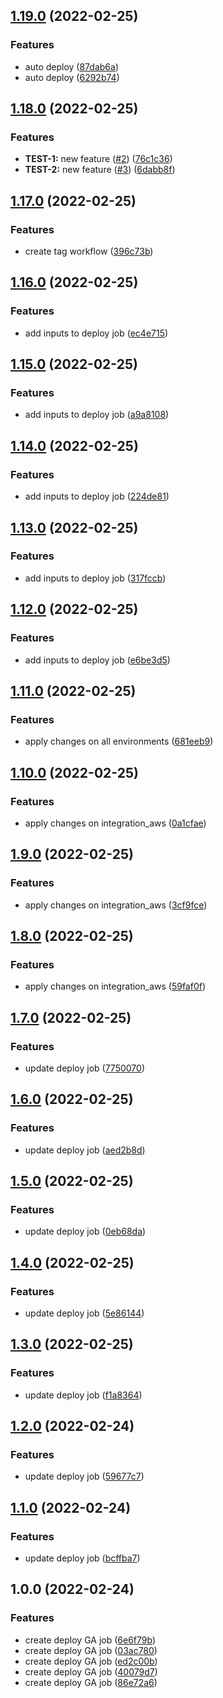 ## [1.19.0](https://github.com/victorsalaun/poc_ga_cicd_flux/compare/v1.18.0...v1.19.0) (2022-02-25)


### Features

* auto deploy ([87dab6a](https://github.com/victorsalaun/poc_ga_cicd_flux/commit/87dab6a0ac6b3d0d7618903d0e113d8b9c8927c9))
* auto deploy ([6292b74](https://github.com/victorsalaun/poc_ga_cicd_flux/commit/6292b7493303508950fedafa3feab163a74a1958))

## [1.18.0](https://github.com/victorsalaun/poc_ga_cicd_flux/compare/v1.17.0...v1.18.0) (2022-02-25)


### Features

* **TEST-1:** new feature ([#2](https://github.com/victorsalaun/poc_ga_cicd_flux/issues/2)) ([76c1c36](https://github.com/victorsalaun/poc_ga_cicd_flux/commit/76c1c36239f797a52a5c2a36753a2461436d0a04))
* **TEST-2:** new feature ([#3](https://github.com/victorsalaun/poc_ga_cicd_flux/issues/3)) ([6dabb8f](https://github.com/victorsalaun/poc_ga_cicd_flux/commit/6dabb8f249a065d7dbf9f53d1a3828d7c80aea0c))

## [1.17.0](https://github.com/victorsalaun/poc_ga_cicd_flux/compare/v1.16.0...v1.17.0) (2022-02-25)


### Features

* create tag workflow ([396c73b](https://github.com/victorsalaun/poc_ga_cicd_flux/commit/396c73b2deacf3a6e017d9c1c0edf807892fa941))

## [1.16.0](https://github.com/victorsalaun/poc_ga_cicd_flux/compare/v1.15.0...v1.16.0) (2022-02-25)


### Features

* add inputs to deploy job ([ec4e715](https://github.com/victorsalaun/poc_ga_cicd_flux/commit/ec4e715f9d198562d46f967d0dcfb23391c6132b))

## [1.15.0](https://github.com/victorsalaun/poc_ga_cicd_flux/compare/v1.14.0...v1.15.0) (2022-02-25)


### Features

* add inputs to deploy job ([a9a8108](https://github.com/victorsalaun/poc_ga_cicd_flux/commit/a9a8108e19a9768312bc3d537b0215ee36234f25))

## [1.14.0](https://github.com/victorsalaun/poc_ga_cicd_flux/compare/v1.13.0...v1.14.0) (2022-02-25)


### Features

* add inputs to deploy job ([224de81](https://github.com/victorsalaun/poc_ga_cicd_flux/commit/224de81f44c2cc5f63021d313963ea52c263f4aa))

## [1.13.0](https://github.com/victorsalaun/poc_ga_cicd_flux/compare/v1.12.0...v1.13.0) (2022-02-25)


### Features

* add inputs to deploy job ([317fccb](https://github.com/victorsalaun/poc_ga_cicd_flux/commit/317fccb6986cace043f5fc49a5689d53b9525911))

## [1.12.0](https://github.com/victorsalaun/poc_ga_cicd_flux/compare/v1.11.0...v1.12.0) (2022-02-25)


### Features

* add inputs to deploy job ([e6be3d5](https://github.com/victorsalaun/poc_ga_cicd_flux/commit/e6be3d5275e1c7179c045670215c549e01204c23))

## [1.11.0](https://github.com/victorsalaun/poc_ga_cicd_flux/compare/v1.10.0...v1.11.0) (2022-02-25)


### Features

* apply changes on all environments ([681eeb9](https://github.com/victorsalaun/poc_ga_cicd_flux/commit/681eeb9ea9f29e4960bab47cd3c9192c748e3265))

## [1.10.0](https://github.com/victorsalaun/poc_ga_cicd_flux/compare/v1.9.0...v1.10.0) (2022-02-25)


### Features

* apply changes on integration_aws ([0a1cfae](https://github.com/victorsalaun/poc_ga_cicd_flux/commit/0a1cfae3ed82f6c22a2bd871559eef489df8609b))

## [1.9.0](https://github.com/victorsalaun/poc_ga_cicd_flux/compare/v1.8.0...v1.9.0) (2022-02-25)


### Features

* apply changes on integration_aws ([3cf9fce](https://github.com/victorsalaun/poc_ga_cicd_flux/commit/3cf9fcedebaa48dac2a64482e095ecf8e1bca401))

## [1.8.0](https://github.com/victorsalaun/poc_ga_cicd_flux/compare/v1.7.0...v1.8.0) (2022-02-25)


### Features

* apply changes on integration_aws ([59faf0f](https://github.com/victorsalaun/poc_ga_cicd_flux/commit/59faf0feb3941ce2e7527842c0bb5562e92066ec))

## [1.7.0](https://github.com/victorsalaun/poc_ga_cicd_flux/compare/v1.6.0...v1.7.0) (2022-02-25)


### Features

* update deploy job ([7750070](https://github.com/victorsalaun/poc_ga_cicd_flux/commit/77500708f6036167812e6b41d27cd034fe2f1b9a))

## [1.6.0](https://github.com/victorsalaun/poc_ga_cicd_flux/compare/v1.5.0...v1.6.0) (2022-02-25)


### Features

* update deploy job ([aed2b8d](https://github.com/victorsalaun/poc_ga_cicd_flux/commit/aed2b8d1fd9c040ed281579d74b461c896688fd4))

## [1.5.0](https://github.com/victorsalaun/poc_ga_cicd_flux/compare/v1.4.0...v1.5.0) (2022-02-25)


### Features

* update deploy job ([0eb68da](https://github.com/victorsalaun/poc_ga_cicd_flux/commit/0eb68daa4870fd9ed0b28ef5d8ac4c24084a0077))

## [1.4.0](https://github.com/victorsalaun/poc_ga_cicd_flux/compare/v1.3.0...v1.4.0) (2022-02-25)


### Features

* update deploy job ([5e86144](https://github.com/victorsalaun/poc_ga_cicd_flux/commit/5e8614451cec7c6010e319ae3a2e86888c3cede9))

## [1.3.0](https://github.com/victorsalaun/poc_ga_cicd_flux/compare/v1.2.0...v1.3.0) (2022-02-25)


### Features

* update deploy job ([f1a8364](https://github.com/victorsalaun/poc_ga_cicd_flux/commit/f1a83644d90f45b0111be910424fb92b5104b4ca))

## [1.2.0](https://github.com/victorsalaun/poc_ga_cicd_flux/compare/v1.1.0...v1.2.0) (2022-02-24)


### Features

* update deploy job ([59677c7](https://github.com/victorsalaun/poc_ga_cicd_flux/commit/59677c7750c0e2baf0fc8b20c735f50d9fb93a1b))

## [1.1.0](https://github.com/victorsalaun/poc_ga_cicd_flux/compare/v1.0.0...v1.1.0) (2022-02-24)


### Features

* update deploy job ([bcffba7](https://github.com/victorsalaun/poc_ga_cicd_flux/commit/bcffba77c3176b27349536358e422afb19b1cb92))

## 1.0.0 (2022-02-24)


### Features

* create deploy GA job ([6e6f79b](https://github.com/victorsalaun/poc_ga_cicd_flux/commit/6e6f79bd6bc872179c31e02257f97d8c5a816c04))
* create deploy GA job ([03ac780](https://github.com/victorsalaun/poc_ga_cicd_flux/commit/03ac78073fdc397c9b6fd6af28da668845802a91))
* create deploy GA job ([ed2c00b](https://github.com/victorsalaun/poc_ga_cicd_flux/commit/ed2c00bf5f2bb54020ef89e5bf9eba6ceb9b659e))
* create deploy GA job ([40079d7](https://github.com/victorsalaun/poc_ga_cicd_flux/commit/40079d74d6964c6f69ff8e73be1fdbaa08464f5a))
* create deploy GA job ([86e72a6](https://github.com/victorsalaun/poc_ga_cicd_flux/commit/86e72a679c7548c4cca27200614210999a4a4670))
